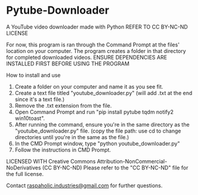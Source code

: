 # Pytube-Downloader
A YouTube video downloader made with Python
REFER TO CC BY-NC-ND LICENSE

For now, this program is ran through the Command Prompt at the files' location on your computer. The program creates a folder in that directory for completed downloaded videos. 
ENSURE DEPENDENCIES ARE INSTALLED FIRST BEFORE USING THE PROGRAM

How to install and use
1. Create a folder on your computer and name it as you see fit.
2. Create a text file titled "youtube_downloader.py" (will add .txt at the end since it's a text file.)
3. Remove the .txt extension from the file.
4. Open Command Prompt and run "pip install pytube tqdm notify2 win10toast". 
5. After running the command, ensure you're in the same directory as the "youtube_downloader.py" file. (copy the file path: use cd to change directories until you're in the same as the file.)
6. In the CMD Prompt window, type "python youtube_downloader.py"
7. Follow the instructions in CMD Prompt.

LICENSED WITH Creative Commons Attribution-NonCommercial-NoDerivatives (CC BY-NC-ND)
Please refer to the "CC BY-NC-ND" file for the full license.

Contact raspaholic.industries@gmail.com for further questions.
